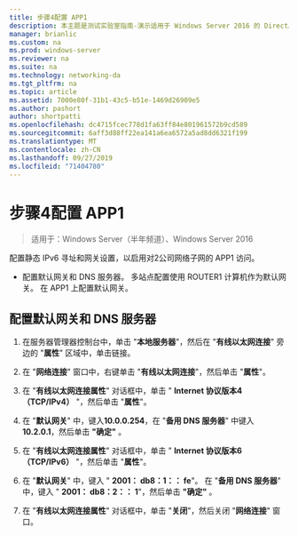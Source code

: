 ```yaml
---
title: 步骤4配置 APP1
description: 本主题是测试实验室指南-演示适用于 Windows Server 2016 的 DirectAccess 多站点部署的一部分
manager: brianlic
ms.custom: na
ms.prod: windows-server
ms.reviewer: na
ms.suite: na
ms.technology: networking-da
ms.tgt_pltfrm: na
ms.topic: article
ms.assetid: 7000e80f-31b1-43c5-b51e-1469d26909e5
ms.author: pashort
author: shortpatti
ms.openlocfilehash: dc4715fcec778d1fa63ff84e801961572b9cd589
ms.sourcegitcommit: 6aff3d88ff22ea141a6ea6572a5ad8dd6321f199
ms.translationtype: MT
ms.contentlocale: zh-CN
ms.lasthandoff: 09/27/2019
ms.locfileid: "71404780"
---
```

# <a name="step-4-configure-app1"></a>步骤4配置 APP1

>适用于：Windows Server（半年频道）、Windows Server 2016

配置静态 IPv6 寻址和网关设置，以启用对2公司网络子网的 APP1 访问。  
  
- 配置默认网关和 DNS 服务器。 多站点配置使用 ROUTER1 计算机作为默认网关。 在 APP1 上配置默认网关。  
  
## <a name="to-configure-the-default-gateway-and-dns-server"></a>配置默认网关和 DNS 服务器  
  
1.  在服务器管理器控制台中，单击 "**本地服务器**"，然后在 "**有线以太网连接**" 旁边的 "**属性**" 区域中，单击链接。  
  
2.  在 "**网络连接**" 窗口中，右键单击 "**有线以太网连接**"，然后单击 "**属性**"。  
  
3.  在 "**有线以太网连接属性**" 对话框中，单击 " **Internet 协议版本4（TCP/IPv4）** "，然后单击 "**属性**"。  
  
4.  在 "**默认网关**" 中，键入**10.0.0.254**，在 "**备用 DNS 服务器**" 中键入**10.2.0.1**，然后单击 **"确定"** 。  
  
5.  在 "**有线以太网连接属性**" 对话框中，单击 " **Internet 协议版本6（TCP/IPv6）** "，然后单击 "**属性**"。  
  
6.  在 "**默认网关**" 中，键入 " **2001： db8：1：： fe**"。 在 "**备用 DNS 服务器**" 中，键入 " **2001： db8：2：： 1**"，然后单击 **"确定"** 。  
  
7.  在 "**有线以太网连接属性**" 对话框中，单击 "**关闭**"，然后关闭 "**网络连接**" 窗口。  
  


